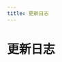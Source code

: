 ```yaml
---
title: 更新日志
---
```


# 更新日志

<p></p> 

<template>
  <a-timeline>
     <a-timeline-item>
      2024.05.17
      <a-tag color="blue">更新</a-tag>
      <p>
        更新内容：<br/>
        &emsp;- <a-tag color="orange">更新</a-tag> <strong>代码审计</strong>分类<br/>
        &emsp;&emsp;- <a-tag color="orange">新增</a-tag>java基础<br/>
      </p>
   </a-timeline-item>
   <a-timeline-item>
      2024.04.04
      <a-tag color="blue">更新</a-tag>
      <p>
        更新内容：<br/>
        &emsp;- <a-tag color="orange">更新</a-tag> <strong>攻防对抗</strong>分类<br/>
        &emsp;&emsp;- <a-tag color="orange">新增</a-tag>域内主机存活探测<br/>
        &emsp;&emsp;- <a-tag color="orange">新增</a-tag>域内主机端口探测方法<br/>
      </p>
   </a-timeline-item>
    <a-timeline-item>
      2024.04.03
      <a-tag color="blue">更新</a-tag>
      <p>
        更新内容：<br/>
        &emsp;- <a-tag color="orange">更新</a-tag> <strong>Web安全</strong>分类<br/>
        &emsp;&emsp;- <a-tag color="orange">新增</a-tag>WebSocket安全问题分析<br/>
      </p>
   </a-timeline-item>
    <a-timeline-item>
      2024.03.10
      <a-tag color="blue">更新</a-tag>
      <p>
        更新内容：<br/>
        &emsp;- <a-tag color="orange">更新</a-tag> <strong>攻防对抗模块</strong>分类<br/>
        &emsp;&emsp;- <a-tag color="orange">更新</a-tag>（大规模更新太多了懒得写）<br/>
      </p>
   </a-timeline-item>
   <a-timeline-item>
      2023.12.18
      <a-tag color="blue">更新</a-tag>
      <p>
        更新内容：<br/>
        &emsp;- <a-tag color="orange">更新</a-tag> <strong>CTF</strong>分类<br/>
        &emsp;&emsp;- <a-tag color="orange">新增</a-tag>JWT<br/>
        &emsp;&emsp;- <a-tag color="orange">新增</a-tag>SSTI<br/>
        &emsp;&emsp;- <a-tag color="orange">新增</a-tag>bypass disable_function<br/>
        &emsp;&emsp;- <a-tag color="orange">新增</a-tag>命令执行<br/>
        &emsp;&emsp;- <a-tag color="orange">新增</a-tag>PHP反序列化<br/>
        &emsp;&emsp;- <a-tag color="orange">新增</a-tag>ret2shellcode<br/>
        &emsp;&emsp;- <a-tag color="orange">新增</a-tag>ret2syscall<br/>
        &emsp;&emsp;- <a-tag color="orange">新增</a-tag>ret2text<br/>
        &emsp;&emsp;- <a-tag color="orange">新增</a-tag>XXE<br/>
      </p>
    </a-timeline-item>
  <a-timeline-item>
      2023.12.17
      <a-tag color="blue">更新</a-tag>
      <p>
        更新内容：<br/>
        &emsp;- <a-tag color="orange">更新</a-tag> <strong>工具手册</strong>分类<br/>
        &emsp;&emsp;- <a-tag color="orange">新增</a-tag>Aggressor-script<br/>
      </p>
    </a-timeline-item>
  <a-timeline-item>
      2023.11.14
      <a-tag color="blue">更新</a-tag>
      <p>
        更新内容：<br/>
        &emsp;- <a-tag color="orange">新增</a-tag> <strong>组件漏洞</strong>分类<br/>
        &emsp;&emsp;- <a-tag color="orange">新增</a-tag>Apache-ActiveMQ<br/>
        &emsp;&emsp;- <a-tag color="orange">新增</a-tag>Apache-httpd<br/>
        &emsp;&emsp;- <a-tag color="orange">新增</a-tag>Apache-Kylin<br/>
        &emsp;&emsp;- <a-tag color="orange">新增</a-tag>Apache-Shiro<br/>
        &emsp;&emsp;- <a-tag color="orange">新增</a-tag>Apache-Solr<br/>
        &emsp;&emsp;- <a-tag color="orange">新增</a-tag>Apache-Tomcat<br/>
        &emsp;&emsp;- <a-tag color="orange">新增</a-tag>Apereo-CAS<br/>
        &emsp;&emsp;- <a-tag color="orange">新增</a-tag>F5-Big-IP<br/>
        &emsp;&emsp;- <a-tag color="orange">新增</a-tag>Drupal<br/>
        &emsp;&emsp;- <a-tag color="orange">新增</a-tag>编辑器上传漏洞<br/>
        &emsp;&emsp;- <a-tag color="orange">新增</a-tag>Exchange<br/>
        &emsp;&emsp;- <a-tag color="orange">新增</a-tag>Fastjson<br/>
        &emsp;&emsp;- <a-tag color="orange">新增</a-tag>GitLab<br/>
        &emsp;&emsp;- <a-tag color="orange">新增</a-tag>IIS<br/>
        &emsp;&emsp;- <a-tag color="orange">新增</a-tag>Joomla<br/>
        &emsp;&emsp;- <a-tag color="orange">新增</a-tag>Nginx<br/>
        &emsp;&emsp;- <a-tag color="orange">新增</a-tag>phpMyAdmin<br/>
        &emsp;&emsp;- <a-tag color="orange">新增</a-tag>Seeyon-OA(致远)<br/>
        &emsp;&emsp;- <a-tag color="orange">新增</a-tag>Spring<br/>
        &emsp;&emsp;- <a-tag color="orange">新增</a-tag>ThinkCMF<br/>
        &emsp;&emsp;- <a-tag color="orange">新增</a-tag>Apache-Log4j<br/>
        &emsp;&emsp;- <a-tag color="orange">新增</a-tag>Tongda-OA(通达)<br/>
        &emsp;&emsp;- <a-tag color="orange">新增</a-tag>Weaver-Ecology-OA(泛微)<br/>
        &emsp;&emsp;- <a-tag color="orange">新增</a-tag>Weblogic<br/>
        &emsp;&emsp;- <a-tag color="orange">新增</a-tag>Wordpress<br/>
        &emsp;&emsp;- <a-tag color="orange">新增</a-tag>Zabbix<br/>
        &emsp;&emsp;- <a-tag color="orange">新增</a-tag>Zentao(禅道)<br/>
      </p>
    </a-timeline-item>
   <a-timeline-item>
      2023.11.8
      <a-tag color="blue">更新</a-tag>
      <p>
        更新内容：<br/>
        &emsp;- <a-tag color="blue">更新</a-tag> <strong>基础知识</strong>分类<br/>
        &emsp;&emsp;- <a-tag color="orange">新增</a-tag>网络安全设备常识<br/>
        &emsp;&emsp;- <a-tag color="orange">新增</a-tag>现代密码学常识<br/>
        &emsp;&emsp;- <a-tag color="orange">新增</a-tag>【网络基础】Web应用常识<br/>
        &emsp;&emsp;- <a-tag color="orange">新增</a-tag>【网络基础】TCP/IP协议<br/>
        &emsp;&emsp;- <a-tag color="orange">新增</a-tag>【网络基础】HTTP协议<br/>
        &emsp;&emsp;- <a-tag color="orange">新增</a-tag>【网络基础】SSL双向认证<br/>
        &emsp;&emsp;- <a-tag color="orange">新增</a-tag>【网络基础】路由协议<br/>
        &emsp;&emsp;- <a-tag color="orange">新增</a-tag>【操作系统】Linux基础命令<br/>
        &emsp;&emsp;- <a-tag color="orange">新增</a-tag>【操作系统】Linux三剑客<br/>
        &emsp;&emsp;- <a-tag color="orange">新增</a-tag>Git基本用法<br/>
        &emsp;&emsp;- <a-tag color="orange">新增</a-tag>Docker微服务构建指南<br/>
        &emsp;- <a-tag color="blue">更新</a-tag> <strong>基础知识</strong>分类<br/>
        &emsp;&emsp;- <a-tag color="orange">新增</a-tag>nmap端口扫描<br/>
        &emsp;&emsp;- <a-tag color="orange">新增</a-tag>sqlmap简要手册<br/>
        &emsp;&emsp;- <a-tag color="orange">新增</a-tag>Metasploit漏洞利用框架<br/>
        &emsp;&emsp;- <a-tag color="orange">新增</a-tag>BurpSuite简要手册<br/>
        &emsp;- <a-tag color="blue">更新</a-tag> <strong>红蓝对抗->渗透测试</strong>分类<br/>
        &emsp;&emsp;- <a-tag color="orange">新增</a-tag>【权限维持】文件传输<br/>
        &emsp;&emsp;- <a-tag color="orange">新增</a-tag>【权限维持】反弹shell<br/>
        &emsp;&emsp;- <a-tag color="orange">新增</a-tag>【权限维持】权限提升<br/>
        &emsp;&emsp;- <a-tag color="orange">新增</a-tag>【权限维持】WebShell<br/>
        &emsp;&emsp;- <a-tag color="orange">新增</a-tag>【权限维持】系统后门<br/>
        &emsp;&emsp;- <a-tag color="orange">新增</a-tag>【权限维持】DNS上线CS<br/>
        &emsp;&emsp;- <a-tag color="orange">新增</a-tag>【后渗透】内网信息收集<br/>
        &emsp;&emsp;- <a-tag color="orange">新增</a-tag>【后渗透】本机密码和散列值获取<br/>
        &emsp;&emsp;- <a-tag color="orange">新增</a-tag>【后渗透】Hash传递攻击<br/>
        &emsp;&emsp;- <a-tag color="orange">新增</a-tag>【后渗透】票据传递攻击<br/>
        &emsp;&emsp;- <a-tag color="orange">新增</a-tag>【后渗透】黄金票据和白银票据<br/>
        &emsp;&emsp;- <a-tag color="orange">新增</a-tag>【后渗透】指定主机上线<br/>
        &emsp;&emsp;- <a-tag color="orange">新增</a-tag>【后渗透】日志处理<br/>
        &emsp;&emsp;- <a-tag color="orange">新增</a-tag>【蓝队】2020攻防演练防守心得<br/>
      </p>
    </a-timeline-item>
    <a-timeline-item>
      2023.10.31
      <a-tag color="cyan">重构</a-tag>
      <p>
        更新内容：<br/>
        &emsp;- 重构知识库，提升用户体验<br/>
      </p>
    </a-timeline-item>
    <a-timeline-item>
      2023.10.24
      <a-tag color="blue">更新</a-tag>
      <p>
        更新内容：<br/>
        &emsp;- <a-tag color="orange">新增</a-tag> <strong>内网系列</strong>分类<br/>
        &emsp;&emsp;- <a-tag color="orange">新增</a-tag> Cobalt Strike 使用<br/>
      </p>
    </a-timeline-item>
    <a-timeline-item>
      2023.10.15
      <a-tag color="blue">更新</a-tag>
      <p>
        更新内容：<br/>
        &emsp;- <a-tag color="blue">更新</a-tag> <strong>Web安全</strong>分类<br/>
        &emsp;&emsp;- <a-tag color="blue">更新</a-tag> XSS跨站脚本漏洞案例<br/>
      </p>
    </a-timeline-item>
    <a-timeline-item>
      2023.10.02
      <a-tag color="blue">更新</a-tag>
      <p>
        更新内容：<br/>
        &emsp;- <a-tag color="blue">更新</a-tag> <strong>CTF</strong>分类<br/>
        &emsp;&emsp;- <a-tag color="orange">新增</a-tag> SSRF Gopher<br/>
        &emsp;&emsp;- <a-tag color="orange">新增</a-tag> XXE 绕过payload<br/>
        &emsp;&emsp;- <a-tag color="orange">新增</a-tag> NodeJS原型链污染<br/>
        &emsp;&emsp;- <a-tag color="orange">新增</a-tag> 反序列化字节逃逸<br/>
      </p>
    </a-timeline-item>
    <a-timeline-item>
      2023.09.26
      <a-tag color="blue">更新</a-tag>
      <p>
        更新内容：<br/>
        &emsp;- <a-tag color="orange">新增</a-tag> <strong>CTF</strong>分类<br/>
        &emsp;&emsp;- <a-tag color="orange">新增</a-tag> 入门指南<br/>
        &emsp;&emsp;- <a-tag color="orange">新增</a-tag> RSA<br/>
        &emsp;&emsp;- <a-tag color="orange">新增</a-tag> Volatility取证分析工具<br/>
      </p>
    </a-timeline-item>
    <a-timeline-item>
      2023.08.31
      <a-tag color="blue">更新</a-tag>
      <p>
        更新内容：<br/>
        &emsp;- <a-tag color="orange">新增</a-tag> <strong>代码审计</strong>分类<br/>
        &emsp;&emsp;- <a-tag color="orange">新增</a-tag> PHP代码审计基础知识<br/>
      </p>
    </a-timeline-item>
    <a-timeline-item>
      2023.08.28
      <a-tag color="blue">更新</a-tag>
      <p>
        更新内容：<br/>
        &emsp;- <a-tag color="blue">更新</a-tag> <strong>红蓝对抗</strong>分类<br/>
        &emsp;&emsp;- <a-tag color="orange">新增</a-tag> 【蓝队】资产梳理<br/>
        &emsp;&emsp;- <a-tag color="orange">新增</a-tag> 【蓝队】Linux基线安全加固<br/>
        &emsp;&emsp;- <a-tag color="orange">新增</a-tag> 【蓝队】Windows基线安全加固<br/>
        &emsp;&emsp;- <a-tag color="orange">新增</a-tag> 【蓝队】设备监控--研判<br/>
        &emsp;&emsp;- <a-tag color="orange">新增</a-tag> 【蓝队】应急响应<br/>
      </p>
    </a-timeline-item>
    <a-timeline-item>
      2023.08.13
      <a-tag color="blue">更新</a-tag>
      <p>
        更新内容：<br/>
        &emsp;- <a-tag color="orange">新增</a-tag> <strong>红蓝对抗</strong>分类<br/>
        &emsp;&emsp;- <a-tag color="orange">新增</a-tag> 【红队】边界资产信息收集<br/>
        &emsp;&emsp;- <a-tag color="orange">新增</a-tag> 【红队】常规Web打点-漏洞挖掘<br/>
        &emsp;&emsp;- <a-tag color="orange">新增</a-tag> 【红队】构建通道内网漫游<br/>
        &emsp;&emsp;- <a-tag color="orange">新增</a-tag> 【红队】权限维持之--WebShell<br/>
        &emsp;&emsp;- <a-tag color="orange">新增</a-tag> 【红队】权限维持之--C2免杀<br/>
        &emsp;&emsp;- <a-tag color="orange">新增</a-tag> 【红队】权限维持之--系统后门<br/>
        &emsp;&emsp;- <a-tag color="orange">新增</a-tag> 【红队】权限维持之--权限提升<br/>
        &emsp;&emsp;- <a-tag color="orange">新增</a-tag> 【红队】横向移动之--内网信息收集<br/>
        &emsp;&emsp;- <a-tag color="orange">新增</a-tag> 【红队】横向移动之--散列值获取<br/>
        &emsp;&emsp;- <a-tag color="orange">新增</a-tag> 【红队】横向移动之--域渗透<br/>
        &emsp;&emsp;- <a-tag color="orange">新增</a-tag> 【红队】打扫战场--日志处理<br/>
      </p>
    </a-timeline-item>
    <a-timeline-item>
      2023.08.03
      <a-tag color="blue">更新</a-tag>
      <p>
        更新内容：<br/>
        &emsp;- <a-tag color="orange">新增</a-tag> <strong>Web安全</strong>分类<br/>
        &emsp;&emsp;- <a-tag color="orange">新增</a-tag> XSS跨站脚本漏洞<br/>
        &emsp;&emsp;- <a-tag color="orange">新增</a-tag> 表达式注入<br/>
        &emsp;&emsp;- <a-tag color="orange">新增</a-tag> XXE注入漏洞<br/>
        &emsp;&emsp;- <a-tag color="orange">新增</a-tag> 源码泄露<br/>
        &emsp;&emsp;- <a-tag color="orange">新增</a-tag> 命令注入漏洞<br/>
        &emsp;&emsp;- <a-tag color="orange">新增</a-tag> 请求伪造漏洞<br/>
        &emsp;&emsp;- <a-tag color="orange">新增</a-tag> 任意文件下载漏洞<br/>
        &emsp;&emsp;- <a-tag color="orange">新增</a-tag> 文件包含漏洞<br/>
        &emsp;&emsp;- <a-tag color="orange">新增</a-tag> 文件上传漏洞<br/>
        &emsp;&emsp;- <a-tag color="orange">新增</a-tag> JWT-Cookie伪造<br/>
        &emsp;&emsp;- <a-tag color="orange">新增</a-tag> 逻辑漏洞挖掘<br/>
        &emsp;&emsp;- <a-tag color="orange">新增</a-tag> PHP安全相关<br/>
        &emsp;&emsp;- <a-tag color="orange">新增</a-tag> 同源策略和域安全<br/>
        &emsp;&emsp;- <a-tag color="orange">新增</a-tag> 会话管理漏洞<br/>
      </p>
    </a-timeline-item>
    <a-timeline-item>
      2023.07.19
      <a-tag color="green">正式上线</a-tag>
      <p>
        更新内容：<br/>
        &emsp;- 公开知识库首次上线； <br/>
        &emsp;- 网站顶部搜索栏支持实时搜索展示内容；<br/>
        &emsp;- 更人性化的UI体验。<br/>
      </p>
    </a-timeline-item>
  </a-timeline>
</template>
